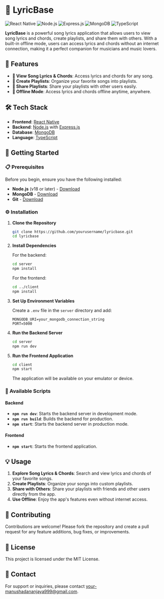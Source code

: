 # 🎵 LyricBase

![React Native](https://img.shields.io/badge/React%20Native-v0.71-blue)
![Node.js](https://img.shields.io/badge/Node.js-v18-green)
![Express.js](https://img.shields.io/badge/Express.js-v4.18-lightgrey)
![MongoDB](https://img.shields.io/badge/MongoDB-v6.0-brightgreen)
![TypeScript](https://img.shields.io/badge/TypeScript-v4.9-blue)

**LyricBase** is a powerful song lyrics application that allows users to view song lyrics and chords, create playlists, and share them with others. With a built-in offline mode, users can access lyrics and chords without an internet connection, making it a perfect companion for musicians and music lovers.

## 🌟 Features

- **🎼 View Song Lyrics & Chords**: Access lyrics and chords for any song.
- **📂 Create Playlists**: Organize your favorite songs into playlists.
- **🔗 Share Playlists**: Share your playlists with other users easily.
- **📶 Offline Mode**: Access lyrics and chords offline anytime, anywhere.

## 🛠️ Tech Stack

- **Frontend**: [React Native](https://reactnative.dev/)
- **Backend**: [Node.js](https://nodejs.org/) with [Express.js](https://expressjs.com/)
- **Database**: [MongoDB](https://www.mongodb.com/)
- **Language**: [TypeScript](https://www.typescriptlang.org/)

## 🚀 Getting Started

### 📋 Prerequisites

Before you begin, ensure you have the following installed:

- **Node.js** (v18 or later) - [Download](https://nodejs.org/)
- **MongoDB** - [Download](https://www.mongodb.com/try/download/community)
- **Git** - [Download](https://git-scm.com/)

### ⚙️ Installation

1. **Clone the Repository**

   ```bash
   git clone https://github.com/yourusername/lyricbase.git
   cd lyricbase
   ```

2. **Install Dependencies**

   For the backend:

   ```bash
   cd server
   npm install
   ```

   For the frontend:

   ```bash
   cd ../client
   npm install
   ```

3. **Set Up Environment Variables**

   Create a `.env` file in the `server` directory and add:

   ```plaintext
   MONGODB_URI=your_mongodb_connection_string
   PORT=5000
   ```

4. **Run the Backend Server**

   ```bash
   cd server
   npm run dev
   ```

5. **Run the Frontend Application**

   ```bash
   cd client
   npm start
   ```

   The application will be available on your emulator or device.

### 🔧 Available Scripts

#### Backend

- **`npm run dev`**: Starts the backend server in development mode.
- **`npm run build`**: Builds the backend for production.
- **`npm start`**: Starts the backend server in production mode.

#### Frontend

- **`npm start`**: Starts the frontend application.

## 💡 Usage

1. **Explore Song Lyrics & Chords**: Search and view lyrics and chords of your favorite songs.
2. **Create Playlists**: Organize your songs into custom playlists.
3. **Share with Others**: Share your playlists with friends and other users directly from the app.
4. **Use Offline**: Enjoy the app's features even without internet access.

## 🤝 Contributing

Contributions are welcome! Please fork the repository and create a pull request for any feature additions, bug fixes, or improvements.

## 📜 License

This project is licensed under the MIT License.

## 📧 Contact

For support or inquiries, please contact [your-manushadananjaya999@gmail.com](mailto:manushadananjaya999@gmail.com).
